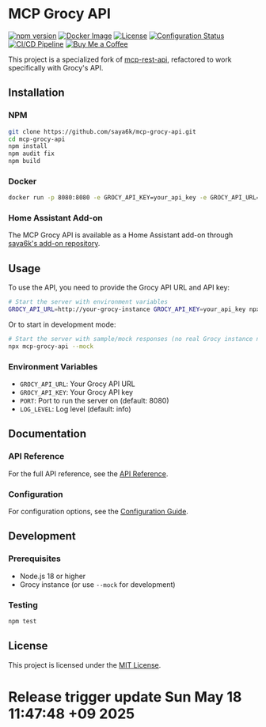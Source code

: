 # MCP Grocy API

[![npm version](https://img.shields.io/npm/v/mcp-grocy-api.svg)](https://www.npmjs.com/package/mcp-grocy-api)
[![Docker Image](https://img.shields.io/badge/docker%20image-ghcr.io-blue)](https://github.com/saya6k/mcp-grocy-api/pkgs/container/mcp-grocy-api)
[![License](https://img.shields.io/github/license/saya6k/mcp-grocy-api)](LICENSE)
[![Configuration Status](https://github.com/saya6k/mcp-grocy-api/actions/workflows/validate-config.yml/badge.svg)](https://github.com/saya6k/mcp-grocy-api/actions/workflows/validate-config.yml)
[![CI/CD Pipeline](https://github.com/saya6k/mcp-grocy-api/actions/workflows/pipeline.yml/badge.svg)](https://github.com/saya6k/mcp-grocy-api/actions/workflows/pipeline.yml)
[![Buy Me a Coffee](https://img.shields.io/badge/Buy%20Me%20a%20Coffee-support-yellow.svg)](https://www.buymeacoffee.com/my7nmfcm92k)

This project is a specialized fork of [mcp-rest-api](https://github.com/dkmaker/mcp-rest-api), refactored to work specifically with Grocy's API.

## Installation

### NPM

```bash
git clone https://github.com/saya6k/mcp-grocy-api.git
cd mcp-grocy-api
npm install
npm audit fix
npm build
```

### Docker

```bash
docker run -p 8080:8080 -e GROCY_API_KEY=your_api_key -e GROCY_API_URL=http://your-grocy-instance ghcr.io/saya6k/mcp-grocy-api:latest
```

### Home Assistant Add-on

The MCP Grocy API is available as a Home Assistant add-on through [saya6k's add-on repository](https://github.com/saya6k/hassio-addons).

## Usage

To use the API, you need to provide the Grocy API URL and API key:

```bash
# Start the server with environment variables
GROCY_API_URL=http://your-grocy-instance GROCY_API_KEY=your_api_key npx mcp-grocy-api
```

Or to start in development mode:

```bash
# Start the server with sample/mock responses (no real Grocy instance needed)
npx mcp-grocy-api --mock
```

### Environment Variables

- `GROCY_API_URL`: Your Grocy API URL
- `GROCY_API_KEY`: Your Grocy API key
- `PORT`: Port to run the server on (default: 8080)
- `LOG_LEVEL`: Log level (default: info)

## Documentation

### API Reference

For the full API reference, see the [API Reference](build/resources/api-reference.md).

### Configuration

For configuration options, see the [Configuration Guide](build/resources/config.md).

## Development

### Prerequisites

- Node.js 18 or higher
- Grocy instance (or use `--mock` for development)

### Testing

```bash
npm test
```

## License

This project is licensed under the [MIT License](LICENSE).

# Release trigger update Sun May 18 11:47:48 +09 2025
